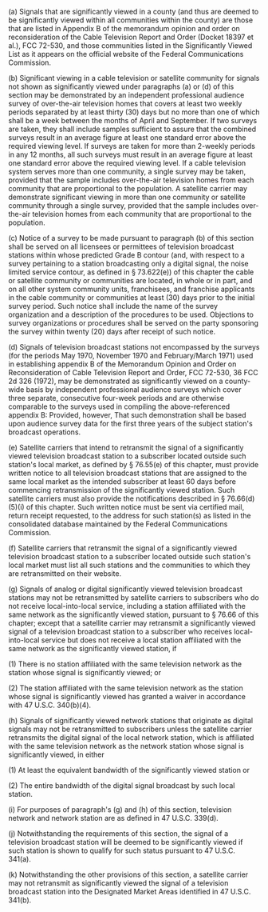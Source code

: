 (a) Signals that are significantly viewed in a county (and thus are deemed to be significantly viewed within all communities within the county) are those that are listed in Appendix B of the memorandum opinion and order on reconsideration of the Cable Television Report and Order (Docket 18397 et al.), FCC 72-530, and those communities listed in the Significantly Viewed List as it appears on the official website of the Federal Communications Commission.

(b) Significant viewing in a cable television or satellite community for signals not shown as significantly viewed under paragraphs (a) or (d) of this section may be demonstrated by an independent professional audience survey of over-the-air television homes that covers at least two weekly periods separated by at least thirty (30) days but no more than one of which shall be a week between the months of April and September. If two surveys are taken, they shall include samples sufficient to assure that the combined surveys result in an average figure at least one standard error above the required viewing level. If surveys are taken for more than 2-weekly periods in any 12 months, all such surveys must result in an average figure at least one standard error above the required viewing level. If a cable television system serves more than one community, a single survey may be taken, provided that the sample includes over-the-air television homes from each community that are proportional to the population. A satellite carrier may demonstrate significant viewing in more than one community or satellite community through a single survey, provided that the sample includes over-the-air television homes from each community that are proportional to the population.

(c) Notice of a survey to be made pursuant to paragraph (b) of this section shall be served on all licensees or permittees of television broadcast stations within whose predicted Grade B contour (and, with respect to a survey pertaining to a station broadcasting only a digital signal, the noise limited service contour, as defined in § 73.622(e)) of this chapter the cable or satellite community or communities are located, in whole or in part, and on all other system community units, franchisees, and franchise applicants in the cable community or communities at least (30) days prior to the initial survey period. Such notice shall include the name of the survey organization and a description of the procedures to be used. Objections to survey organizations or procedures shall be served on the party sponsoring the survey within twenty (20) days after receipt of such notice.

(d) Signals of television broadcast stations not encompassed by the surveys (for the periods May 1970, November 1970 and February/March 1971) used in establishing appendix B of the Memorandum Opinion and Order on Reconsideration of Cable Television Report and Order, FCC 72-530, 36 FCC 2d 326 (1972), may be demonstrated as significantly viewed on a county-wide basis by independent professional audience surveys which cover three separate, consecutive four-week periods and are otherwise comparable to the surveys used in compiling the above-referenced appendix B: Provided, however, That such demonstration shall be based upon audience survey data for the first three years of the subject station's broadcast operations.

(e) Satellite carriers that intend to retransmit the signal of a significantly viewed television broadcast station to a subscriber located outside such station's local market, as defined by § 76.55(e) of this chapter, must provide written notice to all television broadcast stations that are assigned to the same local market as the intended subscriber at least 60 days before commencing retransmission of the significantly viewed station. Such satellite carriers must also provide the notifications described in § 76.66(d)(5)(i) of this chapter. Such written notice must be sent via certified mail, return receipt requested, to the address for such station(s) as listed in the consolidated database maintained by the Federal Communications Commission.

(f) Satellite carriers that retransmit the signal of a significantly viewed television broadcast station to a subscriber located outside such station's local market must list all such stations and the communities to which they are retransmitted on their website.

(g) Signals of analog or digital significantly viewed television broadcast stations may not be retransmitted by satellite carriers to subscribers who do not receive local-into-local service, including a station affiliated with the same network as the significantly viewed station, pursuant to § 76.66 of this chapter; except that a satellite carrier may retransmit a significantly viewed signal of a television broadcast station to a subscriber who receives local-into-local service but does not receive a local station affiliated with the same network as the significantly viewed station, if

(1) There is no station affiliated with the same television network as the station whose signal is significantly viewed; or

(2) The station affiliated with the same television network as the station whose signal is significantly viewed has granted a waiver in accordance with 47 U.S.C. 340(b)(4).

(h) Signals of significantly viewed network stations that originate as digital signals may not be retransmitted to subscribers unless the satellite carrier retransmits the digital signal of the local network station, which is affiliated with the same television network as the network station whose signal is significantly viewed, in either

(1) At least the equivalent bandwidth of the significantly viewed station or

(2) The entire bandwidth of the digital signal broadcast by such local station.

(i) For purposes of paragraph's (g) and (h) of this section, television network and network station are as defined in 47 U.S.C. 339(d).

(j) Notwithstanding the requirements of this section, the signal of a television broadcast station will be deemed to be significantly viewed if such station is shown to qualify for such status pursuant to 47 U.S.C. 341(a).

(k) Notwithstanding the other provisions of this section, a satellite carrier may not retransmit as significantly viewed the signal of a television broadcast station into the Designated Market Areas identified in 47 U.S.C. 341(b).

